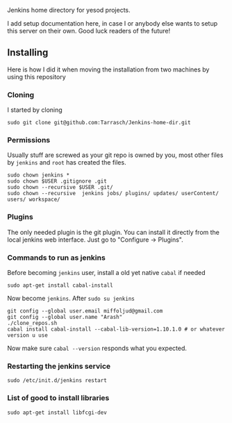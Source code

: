 Jenkins home directory for yesod projects.

I add setup documentation here, in case I or anybody else wants
to setup this server on their own. Good luck readers of the future!

## Installing

Here is how I did it when moving the installation from two machines
by using this repository

### Cloning

I started by cloning

    sudo git clone git@github.com:Tarrasch/Jenkins-home-dir.git

### Permissions

Usually stuff are screwed as your git repo is owned by you,
most other files by `jenkins` and `root` has created the files.

    sudo chown jenkins *
    sudo chown $USER .gitignore .git
    sudo chown --recursive $USER .git/
    sudo chown --recursive  jenkins jobs/ plugins/ updates/ userContent/ users/ workspace/

### Plugins

The only needed plugin is the git plugin. You can install it directly
from the local jenkins web interface. Just go to "Configure -> Plugins".

### Commands to run as jenkins

Before becoming `jenkins` user, install a old yet native `cabal` if needed

    sudo apt-get install cabal-install

Now become `jenkins`. After `sudo su jenkins`

    git config --global user.email miffoljud@gmail.com
    git config --global user.name "Arash"
    ./clone_repos.sh
    cabal install cabal-install --cabal-lib-version=1.10.1.0 # or whatever version u use

Now make sure `cabal --version` responds what you expected.

### Restarting the jenkins service

    sudo /etc/init.d/jenkins restart

### List of good to install libraries

    sudo apt-get install libfcgi-dev

